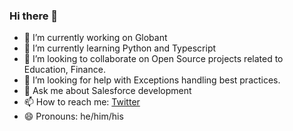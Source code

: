 ### Hi there 👋

- 🔭 I’m currently working on Globant
- 🌱 I’m currently learning Python and Typescript
- 👯 I’m looking to collaborate on Open Source projects related to Education, Finance.
- 🤔 I’m looking for help with Exceptions handling best practices.
- 💬 Ask me about Salesforce development
- 📫 How to reach me: [Twitter](https://twitter.com/Lucam75)
- 😄 Pronouns: he/him/his

